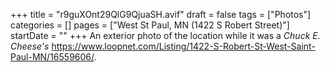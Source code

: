 +++
title = "r9guXOnt29QlG9QjuaSH.avif"
draft = false
tags = ["Photos"]
categories = []
pages = ["West St Paul, MN (1422 S Robert Street)"]
startDate = ""
+++
An exterior photo of the location while it was a *Chuck E. Cheese's* https://www.loopnet.com/Listing/1422-S-Robert-St-West-Saint-Paul-MN/16559606/.
